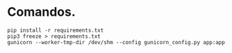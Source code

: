 # Comandos.
    pip install -r requirements.txt
    pip3 freeze > requirements.txt
    gunicorn --worker-tmp-dir /dev/shm --config gunicorn_config.py app:app
